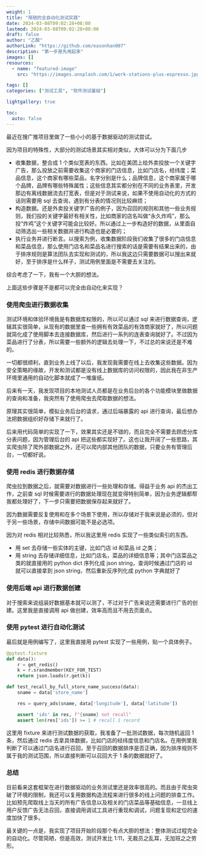 ```yaml
---
weight: 1
title: "简陋的全自动化测试实践"
date: 2024-03-08T09:02:28+08:00
lastmod: 2024-03-08T09:02:28+08:00
draft: false
author: "乙醇"
authorLink: "https://github.com/easonhan007"
description: "第一步是先用起来"
images: []
resources:
  - name: "featured-image"
    src: "https://images.unsplash.com/1/work-stations-plus-espresso.jpg?w=300"

tags: []
categories: ["测试工具", "软件测试基础"]

lightgallery: true

toc:
  auto: false
---
```


最近在搜广推项目里做了一些小小的基于数据驱动的测试尝试。

因为项目的特殊性，大部分的测试场景其实相对类似，大体可以分为下面几步

- 收集数据，整合成 1 个类似宽表的东西。比如在美团上给外卖投放一个关键字广告，那么投放之前需要收集这个商家的门店信息，比如门店名，经纬度；菜品信息，这个商家有哪些菜品，名字分别是什么；品牌信息，这个商家属于哪个品牌，品牌有哪些特殊属性；这些信息其实都分别在不同的业务表里，开发那边有离线数据流去打宽表，但是对于测试来说，如果不使用自动化的方式的话则需要用 sql 去查询，遇到有分表的情况则比较麻烦；
- 构造数据。还是外卖投关键字广告的例子，因为召回的规则和其他一些业务规则，我们投的关键字最好有相关性，比如商家的店名叫做“永久炸鸡”，那么投“炸鸡”这个关键字可能会比较好。所以通过上一步构造好的数据，从里面自动筛选出一些相关数据并进行构造也是必要的；
- 执行业务并进行断言。以搜索为例，收集数据阶段我们收集了很多的门店信息和菜品信息，那么使用门店名和菜品名进行搜索的话是需要有结果出来的，由于排序规则是算法团队去实现和测试的，所以我这边只需要数据可以搜出来就好，至于排序是什么样子，测试用例里面是不需要去关注的。

综合考虑了一下，我有一个大胆的想法。

上面这些步骤是不是都可以完全由自动化来实现？

### 使用爬虫进行数据收集

测试环境和体验环境我是有数据库权限的，所以可以通过 sql 来进行数据查询，逻辑其实很简单，从现有的数据里查一些拥有有效菜品的有效商家就好了，所以问题就简化成了使用脚本去连接数据库，然后进行一系列的连表查询就好了。不过因为菜品进行了分表，所以需要一些额外的逻辑去处理一下，不过总的来说还是不难的。

一切都很顺利，直到业务上线了以后，我发现我需要在线上去收集这些数据。因为安全策略的缘故，开发和测试都是没有线上数据库的访问权限的，因此我在非生产环境里通用的自动化脚本就成了一堆废纸。

后来有一天，我发现项目的本地测试人员都是在业务后台的各个功能模块里做数据的查询和准备，我突然有了使用爬虫去爬取数据的想法。

原理其实很简单，模拟业务后台的请求，通过后端暴露的 api 进行查询，最后想办法把数据组织好存储下来就行了。

后来用代码简单的实现了一下，效果其实还是不错的，而且完全不需要去顾虑分库分表问题，因为管理后台的 api 把这些都实现好了。这也让我开阔了一些思路，其实爬虫除了爬外部数据之外，还可以爬内部其他团队的数据，只要业务有管理后台，一切都好说。

### 使用 redis 进行数据存储

爬虫拉到数据之后，就需要对数据进行一些处理和存储。得益于业务 api 的杰出工作，之前查 sql 时候需要进行的数据处理现在就变得特别简单，因为业务逻辑都帮我都处理好了，下一步只需要把数据保存起来就好了。

因为数据需要反复使用和在多个场景下使用，所以存储对于我来说是必须的，但对于另一些场景，存储中间数据可能不是必选项。

因为对 redis 相对比较熟悉，所以我这里用 redis 实现了一些类似索引的东西。

- 用 set 去存储一些实体的主键，比如门店 id 和菜品 id 之类；
- 用 string 去存储详细信息，比如门店名，菜品的详细信息等；其中门店菜品之类的就直接用的 python dict 序列化成 json string，查询时候通过门店的 id 就可以直接拿到 json string，然后重新反序列化成 python 字典就好了

### 使用后端 api 进行数据创建

对于搜索来说组装好数据基本就可以测了，不过对于广告来说还需要进行广告的创建。这里我是直接调用 api 做创建，效率高而且不用去页面点。

### 使用 pytest 进行自动化测试

最后就是用例编写了，这里我直接用 pytest 实现了一些用例，贴一个具体例子。

```python
@pytest.fixture
def data():
	r = get_redis()
	k = r.srandmember(KEY_FOR_TEST)
	return json.loads(r.get(k))

def test_recall_by_full_store_name_success(data):
	sname = data['store_name']

	res = query_ads(sname, data['longitude'], data['latitude'])

	assert 'ids' in res, f"{sname} not recall"
	assert len(res['ids']) >= 1 # recall 1 record
```

这里用 fixture 来进行测试数据的获取，我准备了一批测试数据，每次随机返回 1 条，然后通过 redis 去拿具体数据，比如门店的经纬度信息和门店名。在用例里我判断了可以通过门店名进行召回，至于召回的数据排序是否正确，因为排序规则不属于我的测试范围，所以直接判断可以召回大于 1 条的数据就好了。

### 总结

目前看来这套框架在进行数据驱动的业务测试里还是效率很高的。而且由于爬虫突破了环境的限制，我还可以复用数据构造流程来进行很多的线上问题的排查工作。比如预先爬取线上当天的所有广告信息以及相关的门店菜品等基础信息，一旦线上用户反馈广告无法召回，直接调用调试工具进行重现和调试，问题复现和定位的速度加快了很多。

最关键的一点是，我实现了项目开始阶段那个有点大胆的想法：整体测试过程完全的自动化。尽管简陋，但是高效，测试开发比 1:11，无裁员之乱耳，无加班之之劳形。

